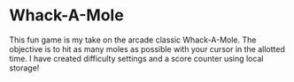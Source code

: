 # Whack-A-Mole
This fun game is my take on the arcade classic Whack-A-Mole. The objective is to hit as many moles as possible with your cursor in the allotted time. I have created difficulty settings and a score counter using local storage!
